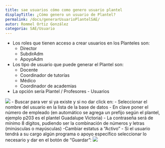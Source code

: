 ```yaml
---
title: sae usuarios cómo como genero usuario plantel
displayTitle: ¿Cómo genero un usuario de Plantel?
permalink: /docs/generarUsuarioPlantelSAE/
autor: Rommel Ortiz González
categoria: SAE/Usuario
---
```


- Los roles que tienen acceso a crear usuarios en los Planteles son:
    - Director
    - SubdirAdm
    - ApoyoAdm
- Los tipo de usuario que puede generar el Plantel son:
    - Docente
    - Coordinador de tutorías
    - Médico
    - Coordinador de academias
- La opción sería Plantel / Profesores - Usuarios
<img src="/assets/img/docs/sae/generarUsuarioPlantelSAE-01.jpg">
    - Buscar para ver si ya existe y si no dar click en:
    - Seleccionar el nombre del usuario en la lista de la base de datos
    - En clave poner el número de empleado (en automático se agrega un prefijo según el plantel, ejemplo p203 es el plantel Guadalupe Victoria)
    - La contraseña será de mínimo 8 dígitos, pudiendo ser la combinación de números y letras (minúsculas o mayúsculas)
    -Cambiar estatus a “Activo”
    - Si el usuario tendrá a su cargo algún programa o apoyo específico seleccionar lo necesario y dar en el botón de “Guardar”:
    <img src="/assets/img/docs/sae/generarUsuarioPlantelSAE-02.png">